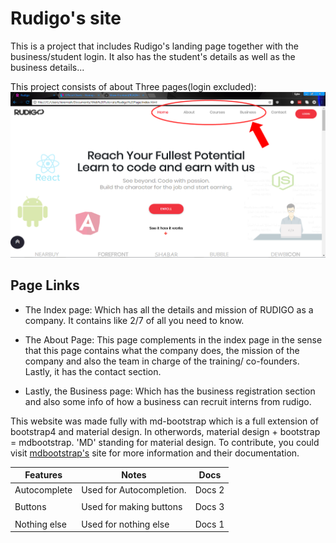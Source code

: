 # Rudigo's site

This is a project that includes Rudigo's landing page together with the business/student login. It also has the student's details 
as well as the business details...

This project consists of about Three pages(login excluded):
![Rudigo.com](/img/readme.PNG)
## Page Links

- The Index page: Which has all the details and mission of RUDIGO as a company. It contains like 2/7 of all you need to know.

- The About Page: This page complements in the index page in the sense that this page contains what the company does, the mission of the company and also the team in charge of the training/ co-founders. Lastly, it has the contact section.

- Lastly, the Business page: Which has the business registration section and also some info of how a business can recruit interns from rudigo.

This website was made fully with md-bootstrap which is a full extension of bootstrap4 and material design. In otherwords, material design + bootstrap = mdbootstrap. 'MD' standing for material design.
To contribute, you could visit [mdbootstrap's](http://mdbootstrap.com) site for more information and their documentation.

| Features        | Notes                           | Docs                  |
|-----------------|---------------------------------|-----------------------|
| Autocomplete    | Used for Autocompletion.        | Docs 2                |
|                 |                                 |                       |
| Buttons         | Used for making buttons         | Docs 3                |
|                 |                                 |                       |
| Nothing else    | Used for nothing else           | Docs 1                |